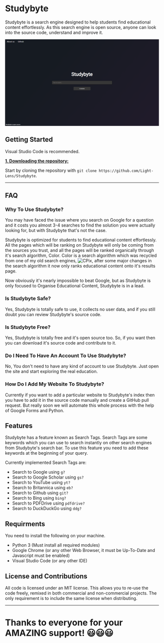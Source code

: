 # Studybyte
Studybyte is a search engine designed to help students find educational content effortlessly. As this search engine is open source, anyone can look into the source code, understand and improve it.

[![Studybyte's Homepage Screenshot](./res/Branding/Screenshot.png)](https://light-lens.github.io/Studybyte)

## Getting Started
Visual Studio Code is recommended.

<ins>**1. Downloading the repository:**</ins>

Start by cloning the repository with `git clone https://github.com/Light-Lens/Studybyte`.

***

## FAQ
### Why To Use Studybyte?
You may have faced the issue where you search on Google for a question and it costs you almost 3-4 searches to find the solution you were actually looking for, but with Studybyte that's not the case.

Studybyte is optimized for students to find educational content effortlessly. All the pages which will be ranking on Studybyte will only be coming from the sources you trust, and all the pages will be ranked organically through it's search algorithm, Color. Color is a search algorithm which was recycled from one of my old search engines, ![CPix](https://www.youtube.com/watch?v=eqpWT9X28Ls), after some major changes in the search algorithm it now only ranks educational content onto it's results page.

Now obviously it's nearly impossible to beat Google, but as Studybyte is only focused to Organise Educational Content, Studybyte is in a lead.

### Is Studybyte Safe?
Yes, Studybyte is totally safe to use, it collects no user data, and if you still doubt you can review Studybyte's source code.

### Is Studybyte Free?
Yes, Studybyte is totally free and it's open source too. So, if you want then you can download it's source code and contribute to it.

### Do I Need To Have An Account To Use Studybyte?
No, You don't need to have any kind of account to use Studybyte. Just open the site and start exploring the real education.

### How Do I Add My Website To Studybyte?
Currently if you want to add a particular website to Studybyte's index then you have to add it in the source code manually and create a GitHub pull request. But really soon we will automate this whole process with the help of Google Forms and Python.

## Features
Studybyte has a feature known as Search Tags. Search Tags are some keywords which you can use to search instantly on other search engines from Studybyte's search bar. To use this feature you need to add these keywords at the beginning of your query.

Currently implemented Search Tags are:
- Search to Google using `g?`
- Search to Google Scholar using `gs?`
- Search to YouTube using `yt?`
- Search to Britannica using `eb?`
- Search to Github using `git?`
- Search to Bing using `bing?`
- Search to PDFDrive using `pdfdrive?`
- Search to DuckDuckGo using `ddg?`

## Requirments
You need to install the following on your machine.
- Python 3 (Must install all required modules)
- Google Chrome (or any other Web Browser, it must be Up-To-Date and Javascript must be enabled)
- Visual Studio Code (or any other IDE)

## License and Contributions
All code is licensed under an MIT license. This allows you to re-use the code freely, remixed in both commercial and non-commercial projects. The only requirement is to include the same license when distributing.

***

<h1>Thanks to everyone for your AMAZING support! 😃😃😃</h1>
